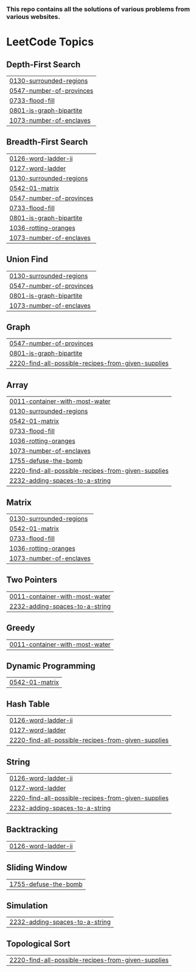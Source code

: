 ### This repo contains all the solutions of various problems from various websites.

<!---LeetCode Topics Start-->
# LeetCode Topics
## Depth-First Search
|  |
| ------- |
| [0130-surrounded-regions](https://github.com/Rawkush/Coding-practice/tree/master/0130-surrounded-regions) |
| [0547-number-of-provinces](https://github.com/Rawkush/Coding-practice/tree/master/0547-number-of-provinces) |
| [0733-flood-fill](https://github.com/Rawkush/Coding-practice/tree/master/0733-flood-fill) |
| [0801-is-graph-bipartite](https://github.com/Rawkush/Coding-practice/tree/master/0801-is-graph-bipartite) |
| [1073-number-of-enclaves](https://github.com/Rawkush/Coding-practice/tree/master/1073-number-of-enclaves) |
## Breadth-First Search
|  |
| ------- |
| [0126-word-ladder-ii](https://github.com/Rawkush/Coding-practice/tree/master/0126-word-ladder-ii) |
| [0127-word-ladder](https://github.com/Rawkush/Coding-practice/tree/master/0127-word-ladder) |
| [0130-surrounded-regions](https://github.com/Rawkush/Coding-practice/tree/master/0130-surrounded-regions) |
| [0542-01-matrix](https://github.com/Rawkush/Coding-practice/tree/master/0542-01-matrix) |
| [0547-number-of-provinces](https://github.com/Rawkush/Coding-practice/tree/master/0547-number-of-provinces) |
| [0733-flood-fill](https://github.com/Rawkush/Coding-practice/tree/master/0733-flood-fill) |
| [0801-is-graph-bipartite](https://github.com/Rawkush/Coding-practice/tree/master/0801-is-graph-bipartite) |
| [1036-rotting-oranges](https://github.com/Rawkush/Coding-practice/tree/master/1036-rotting-oranges) |
| [1073-number-of-enclaves](https://github.com/Rawkush/Coding-practice/tree/master/1073-number-of-enclaves) |
## Union Find
|  |
| ------- |
| [0130-surrounded-regions](https://github.com/Rawkush/Coding-practice/tree/master/0130-surrounded-regions) |
| [0547-number-of-provinces](https://github.com/Rawkush/Coding-practice/tree/master/0547-number-of-provinces) |
| [0801-is-graph-bipartite](https://github.com/Rawkush/Coding-practice/tree/master/0801-is-graph-bipartite) |
| [1073-number-of-enclaves](https://github.com/Rawkush/Coding-practice/tree/master/1073-number-of-enclaves) |
## Graph
|  |
| ------- |
| [0547-number-of-provinces](https://github.com/Rawkush/Coding-practice/tree/master/0547-number-of-provinces) |
| [0801-is-graph-bipartite](https://github.com/Rawkush/Coding-practice/tree/master/0801-is-graph-bipartite) |
| [2220-find-all-possible-recipes-from-given-supplies](https://github.com/Rawkush/Coding-practice/tree/master/2220-find-all-possible-recipes-from-given-supplies) |
## Array
|  |
| ------- |
| [0011-container-with-most-water](https://github.com/Rawkush/Coding-practice/tree/master/0011-container-with-most-water) |
| [0130-surrounded-regions](https://github.com/Rawkush/Coding-practice/tree/master/0130-surrounded-regions) |
| [0542-01-matrix](https://github.com/Rawkush/Coding-practice/tree/master/0542-01-matrix) |
| [0733-flood-fill](https://github.com/Rawkush/Coding-practice/tree/master/0733-flood-fill) |
| [1036-rotting-oranges](https://github.com/Rawkush/Coding-practice/tree/master/1036-rotting-oranges) |
| [1073-number-of-enclaves](https://github.com/Rawkush/Coding-practice/tree/master/1073-number-of-enclaves) |
| [1755-defuse-the-bomb](https://github.com/Rawkush/Coding-practice/tree/master/1755-defuse-the-bomb) |
| [2220-find-all-possible-recipes-from-given-supplies](https://github.com/Rawkush/Coding-practice/tree/master/2220-find-all-possible-recipes-from-given-supplies) |
| [2232-adding-spaces-to-a-string](https://github.com/Rawkush/Coding-practice/tree/master/2232-adding-spaces-to-a-string) |
## Matrix
|  |
| ------- |
| [0130-surrounded-regions](https://github.com/Rawkush/Coding-practice/tree/master/0130-surrounded-regions) |
| [0542-01-matrix](https://github.com/Rawkush/Coding-practice/tree/master/0542-01-matrix) |
| [0733-flood-fill](https://github.com/Rawkush/Coding-practice/tree/master/0733-flood-fill) |
| [1036-rotting-oranges](https://github.com/Rawkush/Coding-practice/tree/master/1036-rotting-oranges) |
| [1073-number-of-enclaves](https://github.com/Rawkush/Coding-practice/tree/master/1073-number-of-enclaves) |
## Two Pointers
|  |
| ------- |
| [0011-container-with-most-water](https://github.com/Rawkush/Coding-practice/tree/master/0011-container-with-most-water) |
| [2232-adding-spaces-to-a-string](https://github.com/Rawkush/Coding-practice/tree/master/2232-adding-spaces-to-a-string) |
## Greedy
|  |
| ------- |
| [0011-container-with-most-water](https://github.com/Rawkush/Coding-practice/tree/master/0011-container-with-most-water) |
## Dynamic Programming
|  |
| ------- |
| [0542-01-matrix](https://github.com/Rawkush/Coding-practice/tree/master/0542-01-matrix) |
## Hash Table
|  |
| ------- |
| [0126-word-ladder-ii](https://github.com/Rawkush/Coding-practice/tree/master/0126-word-ladder-ii) |
| [0127-word-ladder](https://github.com/Rawkush/Coding-practice/tree/master/0127-word-ladder) |
| [2220-find-all-possible-recipes-from-given-supplies](https://github.com/Rawkush/Coding-practice/tree/master/2220-find-all-possible-recipes-from-given-supplies) |
## String
|  |
| ------- |
| [0126-word-ladder-ii](https://github.com/Rawkush/Coding-practice/tree/master/0126-word-ladder-ii) |
| [0127-word-ladder](https://github.com/Rawkush/Coding-practice/tree/master/0127-word-ladder) |
| [2220-find-all-possible-recipes-from-given-supplies](https://github.com/Rawkush/Coding-practice/tree/master/2220-find-all-possible-recipes-from-given-supplies) |
| [2232-adding-spaces-to-a-string](https://github.com/Rawkush/Coding-practice/tree/master/2232-adding-spaces-to-a-string) |
## Backtracking
|  |
| ------- |
| [0126-word-ladder-ii](https://github.com/Rawkush/Coding-practice/tree/master/0126-word-ladder-ii) |
## Sliding Window
|  |
| ------- |
| [1755-defuse-the-bomb](https://github.com/Rawkush/Coding-practice/tree/master/1755-defuse-the-bomb) |
## Simulation
|  |
| ------- |
| [2232-adding-spaces-to-a-string](https://github.com/Rawkush/Coding-practice/tree/master/2232-adding-spaces-to-a-string) |
## Topological Sort
|  |
| ------- |
| [2220-find-all-possible-recipes-from-given-supplies](https://github.com/Rawkush/Coding-practice/tree/master/2220-find-all-possible-recipes-from-given-supplies) |
<!---LeetCode Topics End-->